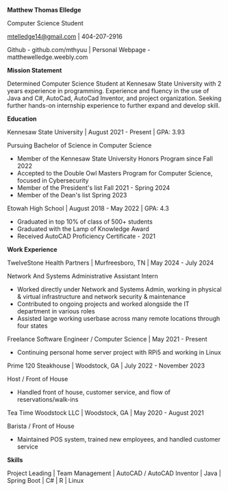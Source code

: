 **Matthew Thomas Elledge**

Computer Science Student

<mtelledge14@gmail.com> | 404-207-2916

Github - github.com/mthyuu | Personal Webpage - matthewelledge.weebly.com

**Mission Statement**

Determined Computer Science Student at Kennesaw State University with 2 years experience in programming. Experience and fluency in the use of Java and C#, AutoCad, AutoCad Inventor, and project organization. Seeking further hands-on internship experience to further expand and develop skill.

**Education**

Kennesaw State University | August 2021 - Present | GPA: 3.93

Pursuing Bachelor of Science in Computer Science

- Member of the Kennesaw State University Honors Program since Fall 2022
- Accepted to the Double Owl Masters Program for Computer Science, focused in Cybersecurity
- Member of the President's list Fall 2021 - Spring 2024
- Member of the Dean's list Spring 2023

Etowah High School | August 2018 - May 2022 | GPA: 4.3

- Graduated in top 10% of class of 500+ students
- Graduated with the Lamp of Knowledge Award
- Received AutoCAD Proficiency Certificate - 2021

**Work Experience**

TwelveStone Health Partners | Murfreesboro, TN | May 2024 - July 2024

Network And Systems Administrative Assistant Intern

- Worked directly under Network and Systems Admin, working in physical & virtual infrastructure and network security & maintenance
- Contributed to ongoing projects and worked alongside the IT department in various roles
- Assisted large working userbase across many remote locations through four states

Freelance Software Engineer / Computer Science | May 2021 - Present

- Continuing personal home server project with RPi5 and working in Linux

Prime 120 Steakhouse | Woodstock, GA | July 2022 - November 2023

Host / Front of House

- Handled front of house, customer service, and flow of reservations/walk-ins

Tea Time Woodstock LLC | Woodstock, GA | May 2020 - August 2021

Barista / Front of House

- Maintained POS system, trained new employees, and handled customer service


**Skills**

Project Leading | Team Management | AutoCAD / AutoCAD Inventor | Java | Spring Boot | C# | R | Linux
